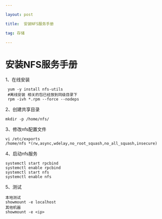 ```yaml
---

layout: post

title:  安装NFS服务手册

tag: 存储

---
```

# 安装NFS服务手册



1、在线安装

```
 yum -y install nfs-utils
 #离线安装 相关的包已经放到同级目录下
 rpm -ivh *.rpm --force --nodeps
```

2、创建共享目录

```
mkdir -p /home/nfs/
```

3、修改nfs配置文件

```
vi /etc/exports
/home/nfs *(rw,async,wdelay,no_root_squash,no_all_squash,insecure)
```

4、启动nfs服务 

```
systemctl start rpcbind
systemctl enable rpcbind
systemctl start nfs 
systemctl enable nfs
```

5、测试

```
本地测试
showmount -e localhost 
其他机器
showmount -e <ip>
```


